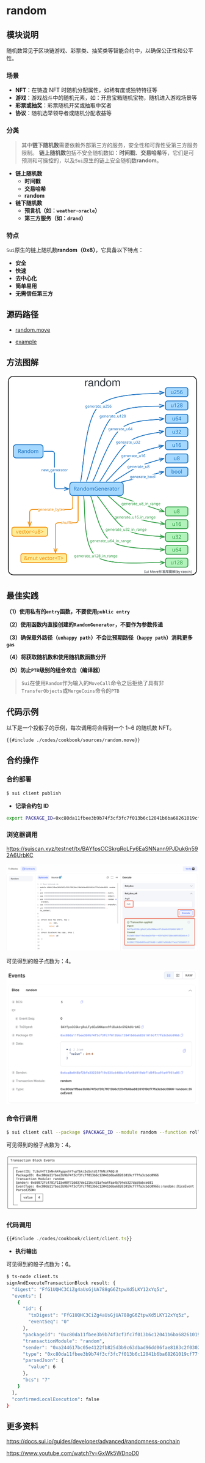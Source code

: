 # random

## 模块说明

随机数常见于区块链游戏、彩票类、抽奖类等智能合约中，以确保公正性和公平性。

### 场景

- **NFT**：在铸造 NFT 时随机分配属性，如稀有度或独特特征等
- **游戏**：游戏战斗中的随机元素，如：开启宝箱随机宝物，随机进入游戏场景等
- **彩票或抽奖**：彩票随机开奖或抽取中奖者
- **协议**：随机选举领导者或随机分配收益等

### 分类

> 其中**链下随机数**需要依赖外部第三方的服务，安全性和可靠性受第三方服务限制。
> **链上随机数**包括不安全随机数如：**时间戳**、**交易哈希**等，它们是可预测和可操控的，以及`Sui`原生的链上安全随机数**random**。

- **链上随机数**
  - **时间戳**
  - **交易哈希**
  - **random**
- **链下随机数**
  - **预言机（如：`weather-oracle`）**
  - **第三方服务（如：`drand`）**

### 特点

`Sui`原生的链上随机数**random（0x8）**，它具备以下特点：

- **安全**
- **快速**
- **去中心化**
- **简单易用**
- **无需信任第三方**

## 源码路径

- [random.move](https://github.com/MystenLabs/sui/blob/main/crates/sui-framework/packages/sui-framework/sources/random.move)

- [example](https://github.com/MystenLabs/sui/tree/main/examples/move/random)

## 方法图解

![](images/random.svg)

## 最佳实践

**（1）使用私有的`entry`函数，不要使用`public entry`**

**（2）使用函数内直接创建的`RandomGenerator`，不要作为参数传递**

**（3）确保意外路径（`unhappy path`）不会比预期路径（`happy path`）消耗更多`gas`**

**（4）将获取随机数和使用随机数函数分开**

**（5）防止`PTB`级别的组合攻击（编译器）**

> `Sui`在使用`Random`作为输入的`MoveCall`命令之后拒绝了具有非`TransferObjects`或`MergeCoins`命令的`PTB`

## 代码示例

以下是一个投骰子的示例，每次调用将会得到一个 1~6 的随机数 NFT。

```move
{{#include ./codes/cookbook/sources/random.move}}
```

## 合约操作

### 合约部署

```bash
$ sui client publish
```

- **记录合约包 ID**

```bash
export PACKAGE_ID=0xc80da11fbee3b9b74f3cf3fc7f013b6c12041b6ba68261019cf77fa3cbdc0966
```

### 浏览器调用

https://suiscan.xyz/testnet/tx/BAYfpsCCSkrgRoLFy6EaSNNann9PJDuk6n592A6UrbKC

![image-20240830195823496](images/image-20240830195823496.png)

可见得到的骰子点数为：4。

![image-20240830200041365](images/image-20240830200041365.png)

### 命令行调用

```bash
$ sui client call --package $PACKAGE_ID --module random --function roll_dice_nft --args 0x8
```

可见得到的骰子点数为：4。

![image-20240830200019372](images/image-20240830200019372.png)

### 代码调用

```ts
{{#include ./codes/cookbook/client/client.ts}}
```

- **执行输出**

可见得到的骰子点数为：6。

```bash
$ ts-node client.ts
signAndExecuteTransactionBlock result: {
  "digest": "FfG1UQHC3CiZg4aUsGjUA788gG6ZtpwXd5LKY12xYq5z",
  "events": [
    {
      "id": {
        "txDigest": "FfG1UQHC3CiZg4aUsGjUA788gG6ZtpwXd5LKY12xYq5z",
        "eventSeq": "0"
      },
      "packageId": "0xc80da11fbee3b9b74f3cf3fc7f013b6c12041b6ba68261019cf77fa3cbdc0966",
      "transactionModule": "random",
      "sender": "0xa244617bc05e4122fb825d3b9c63dbad96dd06fae8183c2f03027b1feff12028",
      "type": "0xc80da11fbee3b9b74f3cf3fc7f013b6c12041b6ba68261019cf77fa3cbdc0966::random::DiceEvent",
      "parsedJson": {
        "value": 6
      },
      "bcs": "7"
    }
  ],
  "confirmedLocalExecution": false
}
```

## 更多资料

https://docs.sui.io/guides/developer/advanced/randomness-onchain

https://www.youtube.com/watch?v=GxWk5WDnoD0
